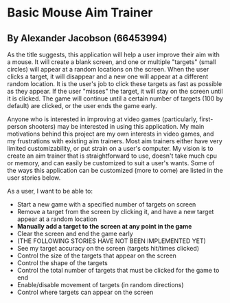 # Basic Mouse Aim Trainer

## By Alexander Jacobson (66453994)

As the title suggests, this application will help a user improve their aim
with a mouse. It will create a blank screen, and one or multiple "targets" 
(small circles) will appear at a random locations on the screen. When the 
user clicks a target, it will disappear and a new one will appear at a 
different random location. It is the user's job to click these targets as 
fast as possible as they appear. If the user "misses" the target, it will 
stay on the screen until it is clicked. The game will continue until a 
certain number of targets (100 by default) are clicked, or the user ends 
the game early.

Anyone who is interested in improving at video games (particularly, 
first-person shooters) may be interested in using this application. My main
motivations behind this project are my own interests in video games, and my
frustrations with existing aim trainers. Most aim trainers either have very
limited customizability, or put strain on a user's computer. My vision is to 
create an aim trainer that is straightforward to use, doesn't take much cpu 
or memory, and can easily be customized to suit a user's wants. Some of the 
ways this application can be customized (more to come) are listed in the 
user stories below.

As a user, I want to be able to:
- Start a new game with a specified number of targets on screen
- Remove a target from the screen by clicking it, and have a new target appear
at a random location
- **Manually add a target to the screen at any point in the game**
- Clear the screen and end the game early
- (THE FOLLOWING STORIES HAVE NOT BEEN IMPLEMENTED YET)
- See my target accuracy on the screen (targets hit/times clicked)
- Control the size of the targets that appear on the screen
- Control the shape of the targets
- Control the total number of targets that must be clicked for the game to end
- Enable/disable movement of targets (in random directions)
- Control where targets can appear on the screen